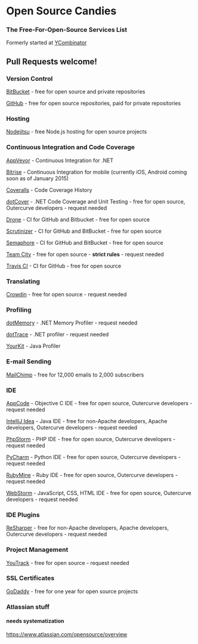 # Open Source Candies
### The Free-For-Open-Source Services List

Formerly started at [YCombinator](https://news.ycombinator.com/item?id=8874227)

## Pull Requests welcome!

### Version Control
[BitBucket](https://bitbucket.org/) - free for open source and private repositories

[GitHub](https://github.com/) - free for open source repositories, paid for private repositories

### Hosting
[Nodejitsu](http://opensource.nodejitsu.com/) - free Node.js hosting for open source projects

### Continuous Integration and Code Coverage
[AppVeyor](http://www.appveyor.com/) - Continuous Integration for .NET

[Bitrise](http://www.bitrise.io/) - Continuous Integration for mobile (currently iOS, Android coming soon as of January 2015)

[Coveralls](https://coveralls.io/) - Code Coverage History

[dotCover](https://www.jetbrains.com/dotcover/buy/choose_edition.jsp?license=OPEN_SOURCE) - .NET Code Coverage and Unit Testing - free for open source, Outercurve developers - request needed

[Drone](https://drone.io/) - CI for GitHub and Bitbucket - free for open source

[Scrutinizer](https://scrutinizer-ci.com/) - CI for GitHub and BitBucket - free for open source

[Semaphore](https://semaphoreapp.com/) - CI for GitHub and BitBucket - free for open source

[Team City](https://www.jetbrains.com/teamcity/buy/opensource.html) - free for open source - **strict rules** - request needed

[Travis CI](https://travis-ci.org/) - CI for GitHub - free for open source

### Translating
[Crowdin](https://crowdin.com/) - free for open source - request needed

### Profiling
[dotMemory](https://www.jetbrains.com/dotmemory/buy/choose_edition.jsp?license=OPEN_SOURCE) - .NET Memory Profiler - request needed

[dotTrace](https://www.jetbrains.com/profiler/buy/choose_edition.jsp?license=OPEN_SOURCE) - .NET profiler - request needed

[YourKit](http://www.yourkit.com/) - Java Profiler

### E-mail Sending
[MailChimp](http://mailchimp.com/) - free for 12,000 emails to 2,000 subscribers

### IDE
[AppCode](https://www.jetbrains.com/objc/buy/choose_edition.jsp?license=OPEN_SOURCE) - Objective C IDE - free for open source, Outercurve developers - request needed

[IntelliJ Idea](https://www.jetbrains.com/idea/buy/choose_edition.jsp?license=OPEN_SOURCE) - Java IDE - free for non-Apache developers, Apache developers, Outercurve developers - request needed

[PhpStorm](https://www.jetbrains.com/phpstorm/buy/choose_edition.jsp?license=OPEN_SOURCE) - PHP IDE - free for open source, Outercurve developers - request needed

[PyCharm](https://www.jetbrains.com/pycharm/buy/choose_edition.jsp?license=OPEN_SOURCE) - Python IDE - free for open source, Outercurve developers - request needed

[RubyMine](https://www.jetbrains.com/ruby/buy/choose_edition.jsp?license=OPEN_SOURCE) - Ruby IDE - free for open source, Outercurve developers - request needed

[WebStorm](https://www.jetbrains.com/webstorm/buy/choose_edition.jsp?license=OPEN_SOURCE) - JavaScript, CSS, HTML IDE - free for open source, Outercurve developers - request needed

### IDE Plugins
[ReSharper](https://www.jetbrains.com/resharper/buy/choose_edition.jsp?license=OPEN_SOURCE) - free for non-Apache developers, Apache developers, Outercurve developers - request needed

### Project Management
[YouTrack](https://www.jetbrains.com/youtrack/buy/open_source_incloud.jsp) - free for open source - request needed

### SSL Certificates
[GoDaddy](https://godaddy.com/ssl/ssl-open-source.aspx) - free for one year for open source projects

### Atlassian stuff
#### needs systematization
https://www.atlassian.com/opensource/overview
